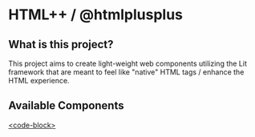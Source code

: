 # HTML++ / @htmlplusplus

## What is this project?
This project aims to create light-weight web components utilizing the Lit framework that are meant to feel like "native" HTML tags / enhance the HTML experience.

## Available Components
[\<code-block>](https://www.npmjs.com/package/@htmlplusplus/code-block)
